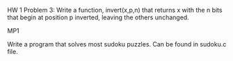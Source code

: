 HW 1 Problem 3:
Write a function, invert(x,p,n) that returns x with the n bits that begin at position p inverted, leaving the others unchanged.

MP1

Write a program that solves most sudoku puzzles. Can be found in sudoku.c file.